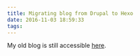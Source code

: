 ```yaml
---
title: Migrating blog from Drupal to Hexo
date: 2016-11-03 18:59:33
tags:
---
```


My old blog is still accessible [here](http://oldblog.bci.im).
